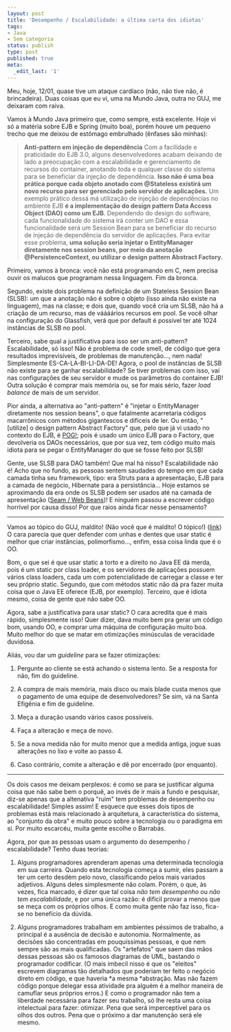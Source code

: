 ```yaml
---
layout: post
title: 'Desempenho / Escalabilidade: a última carta dos idiotas'
tags:
- Java
- Sem categoria
status: publish
type: post
published: true
meta:
  _edit_last: '1'
---
```

Meu, hoje, 12/01, quase tive um ataque cardíaco (não, não tive não, é brincadeira). Duas coisas que eu vi, uma na Mundo Java, outra no GUJ, me deixaram com raiva.

Vamos à Mundo Java primeiro que, como sempre, está excelente. Hoje vi só a matéria sobre EJB e Spring (muito boa), porém houve um pequeno trecho que me deixou de estômago embrulhado (ênfases são minhas):


> **Anti-pattern em injeção de dependência**
> Com a facilidade e praticidade do EJB 3.0, alguns desenvolvedores acabam deixando de lado a preocupação com a escalabilidade e gerenciamento de recursos do container, anotando toda e qualquer classe do sistema para se beneficiar da injeção de dependência. **Isso não é uma boa prática porque cada objeto anotado com @Stateless existirá um novo recurso para ser gerenciado pelo servidor de aplicações.**
> Um exemplo prático dessá má utilização de injeção de dependências no ambiente EJB **é a implementação do design pattern Data Access Object (DAO) como um EJB**. Dependendo do design do software, cada funcionalidade do sistema irá conter um DAO e essa funcionalidade será um Session Bean para se beneficiar do recurso de injeção de dependência do servidor de aplicações. Para evitar esse problema, **uma solução seria injetar o EntityManager diretamente nos session beans, por meio da anotação @PersistenceContext, ou utilizar o design pattern Abstract Factory.**


Primeiro, vamos à bronca: você não está programando em C, nem precisa ouvir os malucos que programam nessa linguagem. Fim da bronca.

Segundo, existe dois problema na definição de um Stateless Session Bean (SLSB): um que a anotação não é sobre o objeto (isso ainda não existe na linguagem), mas na classe; e dois que, quando você cria um SLSB, não há a criação de um recurso, mas de váááários recursos em pool. Se você olhar na configuração do Glassfish, verá que por default é possível ter até 1024 instâncias de SLSB no pool.

Terceiro, sabe qual a justificativa para isso ser um anti-pattern? Escalabilidade, só isso! Não é problema de code smell, de código que gera resultados imprevisíveis, de problemas de manutenção..., nem nada! Simplesmente ES-CA-LA-BI-LI-DA-DE! Agora, o pool de instâncias de SLSB não existe para se ganhar escalabilidade? Se tiver problemas com isso, vai nas configurações de seu servidor e mude os parâmetros do container EJB! Outra solução é comprar mais memória ou, se for mais sério, fazer *load balance* de mais de um servidor.

Pior ainda, a alternativa ao "anti-pattern" é "injetar o EntityManager diretamente nos session beans", o que fatalmente acarretaria códigos macarrônicos com métodos gigantescos e difíceis de ler. Ou então, "[utilize] o design pattern Abstract Factory" que, pelo que já vi usado no contexto do EJB, é [POG!](http://desciclo.pedia.ws/wiki/POG); pois é usado um único EJB para o Factory, que devolveria os DAOs necessários, que por sua vez, tem código muito mais idiota para se pegar o EntityManager do que se fosse feito por SLSB!

Gente, use SLSB para DAO também! Que mal há nisso? Escalabilidade não é! Acho que no fundo, as pessoas sentem saudades do tempo em que cada camada tinha seu framework, tipo: era Struts para a apresentação, EJB para a camada de negócio, Hibernate para a persistância... Hoje estamos se aproximando da era onde os SLSB podem ser usados até na camada de apresentação ([Seam / Web Beans](http://www.seamframework.org/))! E ninguém passou a escrever código horrível por causa disso! Por que raios ainda ficar nesse pensamento?

* * *

Vamos ao tópico do GUJ, maldito! (Não você que é maldito! O tópico!) ([link](http://www.guj.com.br/posts/list/114680.java)) O cara parecia que quer defender com unhas e dentes que usar static é melhor que criar instâncias, polimorfismo..., enfim, essa coisa linda que é o OO.

Bom, o que sei é que usar static a torto e a direito no Java EE dá merda, pois é um static por class loader, e os servidores de aplicações possuem vários class loaders, cada um com potencialidade de carregar a classe e ter seu próprio static. Segundo, que com métodos static não dá pra fazer muita coisa que o Java EE oferece (EJB, por exemplo). Terceiro, que é idiota mesmo, coisa de gente que não sabe OO.

Agora, sabe a justificativa para usar static? O cara acredita que é mais rápido, simplesmente isso! Quer dizer, dava muito bem pra gerar um código bom, usando OO, e comprar uma máquina de configuração muito boa. Muito melhor do que se matar em otimizações minúsculas de veracidade duvidosa.

Aliás, vou dar um *guideline* para se fazer otimizações:

1. Pergunte ao cliente se está achando o sistema lento. Se a resposta for não, fim do guideline.

2. A compra de mais memória, mais disco ou mais blade custa menos que o pagamento de uma equipe de desenvolvedores? Se sim, vá na Santa Efigênia e fim de guideline.

3. Meça a duração usando vários casos possíveis.

4. Faça a alteração e meça de novo.

5. Se a nova medida não for muito menor que a medida antiga, jogue suas alterações no lixo e volte ao passo 4.

6. Caso contrário, comite a alteração e dê por encerrado (por enquanto).

* * *

Os dois casos me deixam perplexos: é como se para se justificar alguma coisa que não sabe bem o porquê, ao invés de ir mais a fundo e pesquisar, diz-se apenas que a altenativa "ruim" tem problemas de desempenho ou escalabilidade! Simples assim! E esquece que esses dois tipos de problemas está mais relacionado à arquitetura, à característica do sistema, ao "conjunto da obra" e muito pouco sobre a tecnologia ou o paradigma em si. Por muito escarcéu, muita gente escolhe o Barrabás.

Agora, por que as pessoas usam o argumento do desempenho / escalabilidade? Tenho duas teorias:

1. Alguns programadores aprenderam apenas uma determinada tecnologia em sua carreira. Quando esta tecnologia começa a sumir, eles passam a ter um certo desdém pelo novo, classificando pelos mais variados adjetivos. Alguns deles simplesmente não colam. Porém, o que, às vezes, fica marcado, é dizer que tal coisa *não tem desempenho* ou *não tem escalabilidade*, e por uma única razão: é difícil provar a menos que se meça com os próprios olhos. E como muita gente não faz isso, fica-se no benefício da dúvida.

2. Alguns programadores trabalham em ambientes péssimos de trabalho, a principal é a ausência de decisão e autonomia. Normalmente, as decisões são concentradas em pouquíssimas pessoas, e que nem sempre são as mais qualificadas. Os "artefatos" que saem das mãos dessas pessoas são os famosos diagramas de UML, bastando o programador codificar. (O mais imbecil nisso é que os "eleitos" escrevem diagramas tão detalhados que poderiam ter feito o negócio direto em código, e que haveria *a mesma *abstração. Mas não fazem código porque delegar essa atividade pra alguém é a melhor maneira de camuflar seus próprios erros.) E como o programador não tem a liberdade necessária para fazer seu trabalho, só lhe resta uma coisa intelectual para fazer: otimizar. Pena que será imperceptível para os olhos dos outros. Pena que o próximo a dar manutenção será ele mesmo.
